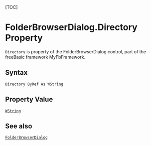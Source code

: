 [TOC]
# FolderBrowserDialog.Directory Property

`Directory` is property of the FolderBrowserDialog control, part of the freeBasic framework MyFbFramework.
## Syntax
```freeBasic
Directory ByRef As WString
```
## Property Value
[`WString`]("https://www.freebasic.net/wiki/KeyPgWString")
## See also
[`FolderBrowserDialog`](FolderBrowserDialog.md)
